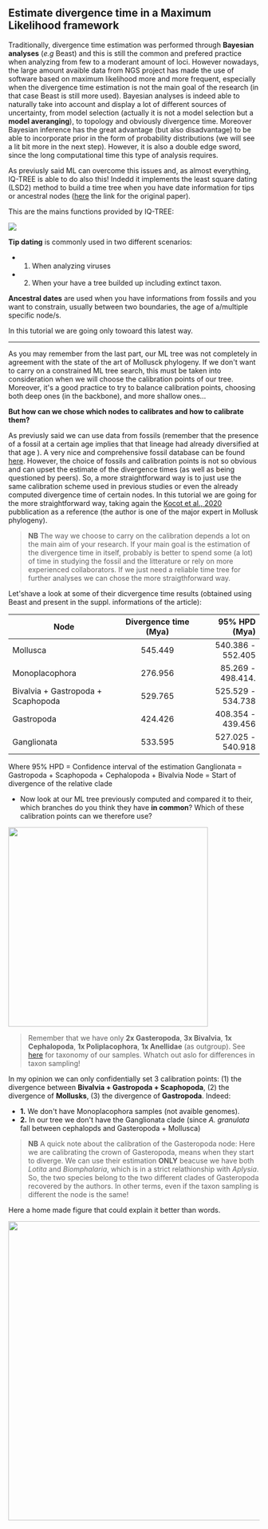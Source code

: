 ## Estimate divergence time in a Maximum Likelihood framework

Traditionally, divergence time estimation was performed through **Bayesian analyses** (*e.g* Beast) and this is still the common and prefered practice when analyzing from few to a moderant amount of loci. However nowadays, the large amount avaible data from NGS project has made the use of software based on maximum likelihood more and more frequent, especially when the divergence time estimation is not the main goal of the research (in that case Beast is still more used). Bayesian analyses is indeed able to naturally take into account and display a lot of different sources of uncertainty, from model selection (actually it is not a model selection but a  **model averanging**), to topology and obviously divergence time. Moreover Bayesian inference has the great advantage (but also disadvantage) to be able to incorporate prior in the form of probability distributions (we will see a lit bit more in the next step). However, it is also a double edge sword, since the long computational time this type of analysis requires.

As previusly said ML can overcome this issues and, as almost everything, IQ-TREE is able to do also this! Indedd it implements the least square dating (LSD2) method to build a time tree when you have date information for tips or ancestral nodes ([here](https://academic.oup.com/sysbio/article/65/1/82/2461506) the link for the original paper).

This are the mains functions provided by IQ-TREE:

![](https://github.com/for-giobbe/phy/blob/master/2021/Images/LSD.png)

**Tip dating** is commonly used in two different scenarios:

 * 1. When analyzing viruses
 * 2. When your have a tree builded up including extinct taxon.

**Ancestral dates** are used when you have informations from fossils and you want to constrain, usually between two boundaries, the age of a/multiple specific node/s.

In this tutorial we are going only towoard this latest way.

---

As you may remember from the last part, our ML tree was not completely in agreement with the state of the art of Mollusck phylogeny. If we don't want to carry on a constrained ML tree search, this must be taken into consideration when we will choose the calibration points of our tree. Moreover, it's a good practice to try to balance calibration points, choosing both deep ones (in the backbone), and more shallow ones...

**But how can we chose which nodes to calibrates and how to calibrate them?**

As previusly said we can use data from fossils (remember that the presence of a fossil at a certain age implies that that lineage had already diversified at that age ). A very nice and comprehensive fossil database can be found [here](http://fossilworks.org/bridge.pl). However, the choice of fossils and calibration points is not so obvious and can upset the estimate of the divergence times (as well as being questioned by peers). So, a more straightforward way is to just use the same calibration scheme used in previous studies or even the already computed divergence time of certain nodes. In this tutorial we are going for the more straightforward way, taking again the [Kocot et al., 2020](https://www.nature.com/articles/s41598-019-56728-w) pubblication as a reference (the author is one of the major expert in Mollusk phylogeny).

>**NB** The way we choose to carry on the calibration depends a lot on the main aim of your research. If your main goal is the estimation of the divergence time in itself, probably is better to spend some (a lot) of time in studying the fossil and the litterature or rely on more experienced collaborators. If we just need a reliable time tree for further analyses we can chose the more straigthforward way.

Let'shave a look at some of their dicvergence time results (obtained using Beast and present in the suppl. informations of the article):

| Node                              | Divergence time (Mya)    | 95% HPD (Mya)     |
| ----------------------------------|:------------------------:| -----------------:|
| Mollusca                          | 545.449                  | 540.386 - 552.405 |
| Monoplacophora                    | 276.956                  | 85.269 - 498.414. |
| Bivalvia + Gastropoda + Scaphopoda| 529.765                  | 525.529 - 534.738 |
| Gastropoda                        | 424.426                  | 408.354 - 439.456 |
| Ganglionata                       | 533.595                  | 527.025 - 540.918 |

Where 95% HPD = Confidence interval of the estimation
Ganglionata = Gastropoda + Scaphopoda + Cephalopoda + Bivalvia
Node = Start of divergence of the relative clade

 * Now look at our ML tree previously computed and compared it to their, which branches do you think they have **in common**? Which of these calibration points can we therefore use?

<img src="https://github.com/for-giobbe/phy/blob/master/2021/Images/Kocot_et.al_2020.png" width="400">

> Remember that we have only **2x Gasteropoda**, **3x Bivalvia**, **1x Cephalopoda**, **1x Poliplacophora**, **1x Anellidae** (as outgroup). See [here](https://github.com/for-giobbe/phy/blob/master/2021/0.WorkingDirectory_Dataset.md) for taxonomy of our samples. Whatch out aslo for differences in taxon sampling!

In my opinion we can only confidentially set 3 calibration points: (1) the divergence between **Bivalvia + Gastropoda + Scaphopoda**, (2) the divergence of **Mollusks**, (3) the divergence of **Gastropoda**. Indeed: 
  
   * **1.** We don't have Monoplacophora samples (not avaible genomes).
   * **2.** In our tree we don't have the Ganglionata clade (since *A. granulata* fall between cephalopds and Gasteropoda + Mollusca)

>**NB** A quick note about the calibration of the Gasteropoda node: Here we are calibrating the crown of Gasteropoda, means when they start to diverge. We can use their estimation **ONLY** beacuse we have both *Lotita* and *Biomphalaria*, which is in a strict relathionship with *Aplysia*. So, the two species belong to the two different clades of Gasteropoda recovered by the authors. In other terms, even if the taxon sampling is different the node is the same!

Here a home made figure that could explain it better than words.

<img src="https://github.com/for-giobbe/phy/blob/master/2021/Images/Common_nodes-1.png" width="600">

